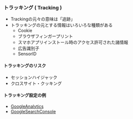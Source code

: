 ### トラッキング ( Tracking )
 - Trackingの元々の意味は「追跡」
 - トラッキングの元とする情報はいろいろな種類がある
   - Cookie
   - ブラウザフィンガープリント
   - スマホアプリインストール時のアクセス許可された諸情報
   - 広告識別子
   - SensorID
   
#### トラッキングのリスク
 - セッションハイジャック
 - クロスサイト・クッキング

#### トラッキング設定の例
 - [GoogleAnalytics](https://analytics.google.com/analytics/web/provision/?hl=ja#/provision)
  - [GoogleSearchConsole](https://search.google.com/search-console/about?hl=ja)

